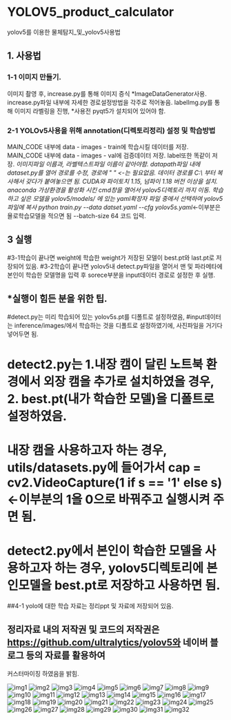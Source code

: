 # YOLOV5_product_calculator
yolov5를 이용한 물체탐지_및_yolov5사용법

## 1. 사용법
  ### 1-1 이미지 만들기.
이미지 촬영 후, increase.py를 통해 이미지 증식 *ImageDataGenerator사용. increase.py파일 내부에 자세한 경로설정방법을 각주로 적어놓음.
labelImg.py를 통해 이미지 라벨링을 진행, *사용전 pyqt5가 설치되어 있어야 함.

  ### 2-1 YOLOv5사용을 위해 annotation(디렉토리정리) 설정 및 학습방법
MAIN_CODE 내부에 data - images - train에 학습시킬 데이터를 저장.
MAIN_CODE 내부에 data - images - val에 검증데이터 저장.
label또한 똑같이 저장. *이미지파일 이름과, 라벨텍스트파일 이름이 같아야함.
datapath파일 내에 dataset.py를 열어 경로를 수정, 경로에 " " <-는 필요없음. 데이터 경로를 C:\\ 부터 복사해서 갖다가 붙여놓으면 됨.
CUDA와 파이토치 1.15, 넘파이 1.18 버전 이상을 설치. 
anaconda 가상환경을 활성화 시킨 cmd창을 열어서 yolov5디렉토리 까지 이동. 
학습하고 싶은 모델을 yolov5/models/ 에 있는 yaml확장자 파일 중에서 선택하여 yolov5파일에 복사
python train.py --data datset.yaml --cfg yolov5s.yaml*<-이부분은 욜로학습모델을 적으면 됨  --batch-size 64  코드 입력. 

  ## 3 실행
#3-1학습이 끝나면 weight에 학습한 weight가 저장된 모델이 best.pt와 last.pt로 저장되어 있음.
#3-2학습이 끝나면 yolov5내 detect.py파일을 열어서 맨 및 파라메타에 본인이 학습한 모델명을 입력 후 sorece부분을 input데이터 경로로 설정한 후 실행.

## *실행이 힘든 분을 위한 팁.
#detect.py는 미리 학습되어 있는 yolov5s.pt를 디폴트로 설정하였음, 
#input데이터는 inference/images/에서 학습하는 것을 디폴트로 설정하였기에, 사진파일을 거기다 넣어두면 됨.

# detect2.py는 1.내장 캠이 달린 노트북 환경에서 외장 캠을 추가로 설치하였을 경우, 2. best.pt(내가 학습한 모델)을 디폴트로 설정하였음. 
# 내장 캠을 사용하고자 하는 경우, utils/datasets.py에 들어가서 cap = cv2.VideoCapture(1 if s == '1' else s) <-이부분의 1을 0으로 바꿔주고 실행시켜 주면 됨.
# detect2.py에서 본인이 학습한 모델을 사용하고자 하는 경우, yolov5디렉토리에 본인모델을 best.pt로 저장하고 사용하면 됨.

  ##4-1 yolo에 대한 학습 자료는 정리ppt 및 자료에 저장되어 있음.

## 정리자료 내의 저작권 및 코드의 저작권은 https://github.com/ultralytics/yolov5와 네이버 블로그 등의 자료를 활용하여 
커스터마이징 하였음을 밝힘.

![img1](https://github.com/Falconno7/YOLOV5-_product_calculator-KOREAN/blob/master/img/0001.jpg)
![img2](https://github.com/Falconno7/YOLOV5-_product_calculator-KOREAN/blob/master/img/0002.jpg)
![img3](https://github.com/Falconno7/YOLOV5-_product_calculator-KOREAN/blob/master/img/0003.jpg)
![img4](https://github.com/Falconno7/YOLOV5-_product_calculator-KOREAN/blob/master/img/0004.jpg)
![img5](https://github.com/Falconno7/YOLOV5-_product_calculator-KOREAN/blob/master/img/0005.jpg)
![img6](https://github.com/Falconno7/YOLOV5-_product_calculator-KOREAN/blob/master/img/0006.jpg)
![img7](https://github.com/Falconno7/YOLOV5-_product_calculator-KOREAN/blob/master/img/0007.jpg)
![img8](https://github.com/Falconno7/YOLOV5-_product_calculator-KOREAN/blob/master/img/0008.jpg)
![img9](https://github.com/Falconno7/YOLOV5-_product_calculator-KOREAN/blob/master/img/0009.jpg)
![img10](https://github.com/Falconno7/YOLOV5-_product_calculator-KOREAN/blob/master/img/0010.jpg)
![img11](https://github.com/Falconno7/YOLOV5-_product_calculator-KOREAN/blob/master/img/0011.jpg)
![img12](https://github.com/Falconno7/YOLOV5-_product_calculator-KOREAN/blob/master/img/0012.jpg)
![img13](https://github.com/Falconno7/YOLOV5-_product_calculator-KOREAN/blob/master/img/0013.jpg)
![img14](https://github.com/Falconno7/YOLOV5-_product_calculator-KOREAN/blob/master/img/0014.jpg)
![img15](https://github.com/Falconno7/YOLOV5-_product_calculator-KOREAN/blob/master/img/0015.jpg)
![img16](https://github.com/Falconno7/YOLOV5-_product_calculator-KOREAN/blob/master/img/0016.jpg)
![img17](https://github.com/Falconno7/YOLOV5-_product_calculator-KOREAN/blob/master/img/0017.jpg)
![img18](https://github.com/Falconno7/YOLOV5-_product_calculator-KOREAN/blob/master/img/0018.jpg)
![img19](https://github.com/Falconno7/YOLOV5-_product_calculator-KOREAN/blob/master/img/0019.jpg)
![img20](https://github.com/Falconno7/YOLOV5-_product_calculator-KOREAN/blob/master/img/0020.jpg)
![img21](https://github.com/Falconno7/YOLOV5-_product_calculator-KOREAN/blob/master/img/0021.jpg)
![img22](https://github.com/Falconno7/YOLOV5-_product_calculator-KOREAN/blob/master/img/0022.jpg)
![img23](https://github.com/Falconno7/YOLOV5-_product_calculator-KOREAN/blob/master/img/0023.jpg)
![img24](https://github.com/Falconno7/YOLOV5-_product_calculator-KOREAN/blob/master/img/0024.jpg)
![img25](https://github.com/Falconno7/YOLOV5-_product_calculator-KOREAN/blob/master/img/0025.jpg)
![img26](https://github.com/Falconno7/YOLOV5-_product_calculator-KOREAN/blob/master/img/0026.jpg)
![img27](https://github.com/Falconno7/YOLOV5-_product_calculator-KOREAN/blob/master/img/0027.jpg)
![img28](https://github.com/Falconno7/YOLOV5-_product_calculator-KOREAN/blob/master/img/0028.jpg)
![img29](https://github.com/Falconno7/YOLOV5-_product_calculator-KOREAN/blob/master/img/0029.jpg)
![img30](https://github.com/Falconno7/YOLOV5-_product_calculator-KOREAN/blob/master/img/0030.jpg)
![img31](https://github.com/Falconno7/YOLOV5-_product_calculator-KOREAN/blob/master/img/0031.jpg)
![img32](https://github.com/Falconno7/YOLOV5-_product_calculator-KOREAN/blob/master/img/0032.jpg)
